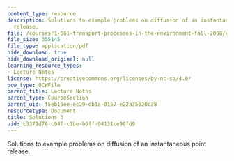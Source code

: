 ```yaml
---
content_type: resource
description: Solutions to example problems on diffusion of an instantaneous point
  release.
file: /courses/1-061-transport-processes-in-the-environment-fall-2008/c3371d76c94fc1beb6ff94131ce90fd9_solutions3.pdf
file_size: 355145
file_type: application/pdf
hide_download: true
hide_download_original: null
learning_resource_types:
- Lecture Notes
license: https://creativecommons.org/licenses/by-nc-sa/4.0/
ocw_type: OCWFile
parent_title: Lecture Notes
parent_type: CourseSection
parent_uid: f5eb15ee-ec29-db1a-0157-e22a35620c38
resourcetype: Document
title: Solutions 3
uid: c3371d76-c94f-c1be-b6ff-94131ce90fd9
---
```

Solutions to example problems on diffusion of an instantaneous point release.